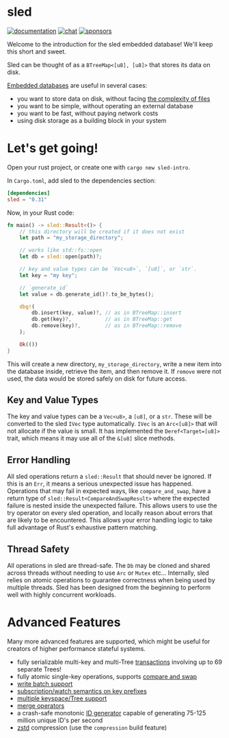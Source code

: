 # sled

[![documentation](https://docs.rs/sled/badge.svg)](https://docs.rs/sled)
[![chat](https://img.shields.io/discord/509773073294295082.svg?logo=discord)](https://discord.gg/Z6VsXds)
[![sponsors](https://img.shields.io/opencollective/backers/sled)](https://github.com/sponsors/spacejam)

Welcome to the introduction for the sled embedded database! We'll keep this short and sweet.

Sled can be thought of as a `BTreeMap<[u8], [u8]>` that stores its data on disk.

[Embedded databases](https://en.wikipedia.org/wiki/Embedded_database) are useful in several cases:

* you want to store data on disk, without facing [the complexity of files](https://danluu.com/file-consistency/)
* you want to be simple, without operating an external database
* you want to be fast, without paying network costs
* using disk storage as a building block in your system

# Let's get going!

Open your rust project, or create one with `cargo new sled-intro`.

In `Cargo.toml`, add sled to the dependencies section:

```toml
[dependencies]
sled = "0.31"
```

Now, in your Rust code:

```rust
fn main() -> sled::Result<()> {
    // this directory will be created if it does not exist
    let path = "my_storage_directory";

    // works like std::fs::open
    let db = sled::open(path)?;

    // key and value types can be `Vec<u8>`, `[u8]`, or `str`.
    let key = "my key";

    // `generate_id`
    let value = db.generate_id()?.to_be_bytes();

    dbg!(
        db.insert(key, value)?, // as in BTreeMap::insert
        db.get(key)?,           // as in BTreeMap::get
        db.remove(key)?,        // as in BTreeMap::remove
    );

    Ok(())
}
```

This will create a new directory, `my_storage_directory`, write
a new item into the database inside, retrieve the item, and then remove it.
If `remove` were not used, the data would be stored safely
on disk for future access.

## Key and Value Types

The key and value types can be a `Vec<u8>`, a `[u8]`, or a `str`.
These will be converted to the sled `IVec` type automatically.
`IVec` is an `Arc<[u8]>` that will not allocate if the value is small.
It has implemented the `Deref<Target=[u8]>` trait, which means it
may use all of the `&[u8]` slice methods.

## Error Handling

All sled operations return a `sled::Result` that should never
be ignored. If this is an `Err`, it means a serious unexpected issue
has happened. Operations that may fail in expected ways, like
`compare_and_swap`, have a return type of `sled::Result<CompareAndSwapResult>`
where the expected failure is nested inside the unexpected failure.
This allows users to use the try operator on every sled operation, and
locally reason about errors that are likely to be encountered.
This allows your error handling logic to take full advantage of Rust's exhaustive pattern matching.

## Thread Safety

All operations in sled are thread-safe. The `Db` may be cloned and shared across threads
without needing to use `Arc` or `Mutex` etc... Internally, sled relies on
atomic operations to guarantee correctness when being used by multiple threads.
Sled has been designed from the beginning to perform well with highly concurrent
workloads.


# Advanced Features

Many more advanced features are supported, which might be useful for creators of higher performance stateful systems.

* fully serializable multi-key and multi-Tree [transactions](https://docs.rs/sled/latest/sled/struct.Tree.html#method.transaction) involving up to 69 separate Trees!
* fully atomic single-key operations, supports [compare and swap](https://docs.rs/sled/latest/sled/struct.Tree.html#method.compare_and_swap)
* [write batch support](https://docs.rs/sled/latest/sled/struct.Tree.html#method.apply_batch)
* [subscription/watch semantics on key prefixes](https://github.com/spacejam/sled/wiki/reactive-semantics)
* [multiple keyspace/Tree support](https://docs.rs/sled/latest/sled/struct.Db.html#method.open_tree)
* [merge operators](https://github.com/spacejam/sled/wiki/merge-operators)
* a crash-safe monotonic [ID generator](https://docs.rs/sled/latest/sled/struct.Db.html#method.generate_id) capable of generating 75-125 million unique ID's per second
* [zstd](https://github.com/facebook/zstd) compression (use the `compression` build feature)
